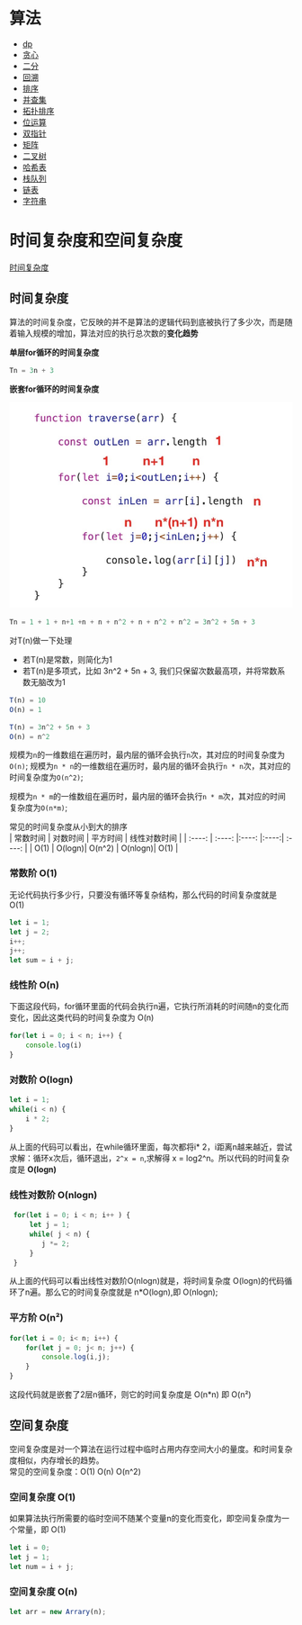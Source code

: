 # 算法

* [dp](./dp/README.md)
* [贪心](./贪心/README.md)
* [二分](./二分/README.md)
* [回溯](./回溯/README.md)
* [排序](./排序/README.md)
* [并查集](./并查集/README.md)
* [拓扑排序](./拓扑排序/README.md)
* [位运算](./位运算/README.md)
* [双指针](./双指针/README.md)
* [矩阵](./矩阵/README.md)
* [二叉树](./二叉树/README.md)
* [哈希表](./哈希表/README.md)
* [栈队列](./栈队列/README.md)
* [链表](./链表/README.md)
* [字符串](./字符串/README.md)


# 时间复杂度和空间复杂度

[时间复杂度](#时间复杂度)


## 时间复杂度
算法的时间复杂度，它反映的并不是算法的逻辑代码到底被执行了多少次，而是随着输入规模的增加，算法对应的执行总次数的**变化趋势**

**单层for循环的时间复杂度**

```js
Tn = 3n + 3
```

**嵌套for循环的时间复杂度**

![嵌套循环的时间复杂度图](../assets/for_2.jpg)

```js
Tn = 1 + 1 + n+1 +n + n + n^2 + n + n^2 + n^2 = 3n^2 + 5n + 3
```

对T(n)做一下处理
- 若T(n)是常数，则简化为1
- 若T(n)是多项式，比如 3n^2 + 5n + 3, 我们只保留次数最高项，并将常数系数无脑改为1

```js
T(n) = 10
O(n) = 1
```

```js
T(n) = 3n^2 + 5n + 3
O(n) = n^2
```

规模为`n`的一维数组在遍历时，最内层的循环会执行`n`次，其对应的时间复杂度为`O(n)`;
规模为`n * n`的一维数组在遍历时，最内层的循环会执行`n * n`次，其对应的时间复杂度为`O(n^2)`;

规模为`n * m`的一维数组在遍历时，最内层的循环会执行`n * m`次，其对应的时间复杂度为`O(n*m)`;

常见的时间复杂度从小到大的排序<br>
| 常数时间 | 对数时间 | 平方时间 | 线性对数时间 |
| :----:  | :----: |:----: |:----:| :----:  | 
| O(1) | O(logn)| O(n^2) | O(nlogn)| O(1) | 

### 常数阶 O(1)
无论代码执行多少行，只要没有循环等复杂结构，那么代码的时间复杂度就是 O(1)
```js
let i = 1;
let j = 2;
i++;
j++;
let sum = i + j;
```

### 线性阶 O(n)
下面这段代码，for循环里面的代码会执行n遍，它执行所消耗的时间随n的变化而变化，因此这类代码的时间复杂度为 O(n)
```js
for(let i = 0; i < n; i++) {
    console.log(i)
}
```

### 对数阶 O(logn)
```js
let i = 1;
while(i < n) {
    i * 2;
}
```
从上面的代码可以看出，在while循环里面，每次都将i* 2，i距离n越来越近，尝试求解：循环x次后，循环退出，`2^x = n`,求解得 x = log2^n。所以代码的时间复杂度是 **O(logn)**

### 线性对数阶 O(nlogn)
```js
 for(let i = 0; i < n; i++ ) {
     let j = 1;
     while( j < n) {
        j *= 2;
     }
 }
```
从上面的代码可以看出线性对数阶O(nlogn)就是，将时间复杂度 O(logn)的代码循环了n遍。那么它的时间复杂度就是 n*O(logn),即 O(nlogn);

### 平方阶 O(n²)
```js
for(let i = 0; i< n; i++) {
    for(let j = 0; j< n; j++) {
        console.log(i,j);
    }
}
```
这段代码就是嵌套了2层n循环，则它的时间复杂度是 O(n*n) 即 O(n²)



## 空间复杂度
空间复杂度是对一个算法在运行过程中临时占用内存空间大小的量度。和时间复杂度相似，内存增长的趋势。<br>
常见的空间复杂度：O(1) O(n) O(n^2)

### 空间复杂度 O(1)
如果算法执行所需要的临时空间不随某个变量n的变化而变化，即空间复杂度为一个常量，即 O(1)
```js
let i = 0;
let j = 1;
let num = i + j;
```

### 空间复杂度 O(n)
```js
let arr = new Arrary(n);
```














